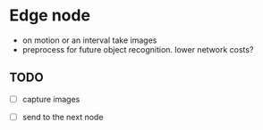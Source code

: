 # Edge node
- on motion or an interval take images
- preprocess for future object recognition. lower network costs?

## TODO
- [ ] capture images
- [ ] send to the next node

